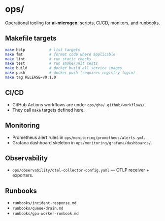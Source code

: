 
# ops/

Operational tooling for **ai-microgen**: scripts, CI/CD, monitors, and
runbooks.

## Makefile targets

```bash
make help           # list targets
make fmt            # format code where applicable
make lint           # run static checks
make test           # run smoke/unit tests
make build          # docker build all service images
make push           # docker push (requires registry login)
make tag RELEASE=v0.1.0
```

## CI/CD
- GitHub Actions workflows are under `ops/gha/.github/workflows/`.
- They call `make` targets defined here.

## Monitoring
- Prometheus alert rules in `ops/monitoring/prometheus/alerts.yml`.
- Grafana dashboard skeleton in `ops/monitoring/grafana/dashboards/`.

## Observability
- `ops/observability/otel-collector-config.yaml` — OTLP receiver + exporters.

## Runbooks
- `runbooks/incident-response.md`
- `runbooks/queue-drain.md`
- `runbooks/gpu-worker-runbook.md`
